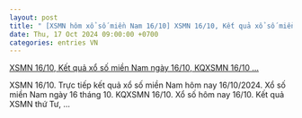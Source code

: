```yaml
---
layout: post
title: " [XSMN hôm xổ số miền Nam 16/10] XSMN 16/10, Kết quả xổ số miền Nam ngày 16/10, KQXSMN 16/10 ..."
date: Thu, 17 Oct 2024 09:00:00 +0700
categories: entries VN
---
```

[XSMN 16/10, Kết quả xổ số miền Nam ngày 16/10, KQXSMN 16/10 ...](https://congthuong.vn/xsmn-1610-ket-qua-xo-so-mien-nam-hom-nay-16102024-xo-so-mien-nam-ngay-16-thang-10truc-tiep-xsmn-1610-352798.html)

XSMN 16/10. Trực tiếp kết quả xổ số miền Nam hôm nay 16/10/2024. Xổ số miền Nam ngày 16 tháng 10. KQXSMN 16/10. Xổ số hôm nay 16/10. Kết quả XSMN thứ Tư, ...

